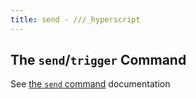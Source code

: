```yaml
---
title: send - ///_hyperscript
---
```


## The `send`/`trigger` Command

See [the `send` command](/commands/send) documentation
